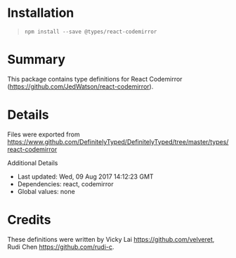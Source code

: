 # Installation
> `npm install --save @types/react-codemirror`

# Summary
This package contains type definitions for React Codemirror (https://github.com/JedWatson/react-codemirror).

# Details
Files were exported from https://www.github.com/DefinitelyTyped/DefinitelyTyped/tree/master/types/react-codemirror

Additional Details
 * Last updated: Wed, 09 Aug 2017 14:12:23 GMT
 * Dependencies: react, codemirror
 * Global values: none

# Credits
These definitions were written by Vicky Lai <https://github.com/velveret>, Rudi Chen <https://github.com/rudi-c>.
